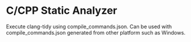 # C/CPP Static Analyzer

Execute clang-tidy using compile_commands.json. Can be used with compile_commands.json generated
from other platform such as Windows.
